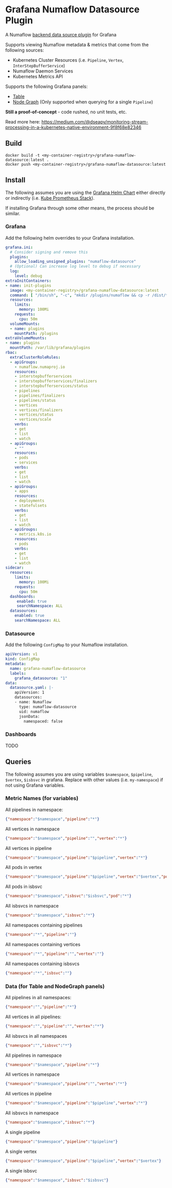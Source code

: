 # Grafana Numaflow Datasource Plugin

A Numaflow [backend data source plugin](https://grafana.com/tutorials/build-a-data-source-backend-plugin/) for Grafana

Supports viewing Numaflow metadata & metrics that come from the following sources:
* Kubernetes Cluster Resources (i.e. `Pipeline`, `Vertex`, `InterStepBufferService`)
* Numaflow Daemon Services
* Kubernetes Metrics API

Supports the following Grafana panels:
* [Table](https://grafana.com/docs/grafana/v9.0/visualizations/table/)
* [Node Graph](https://grafana.com/docs/grafana/v9.0/visualizations/node-graph/) (Only supported when querying for a single `Pipeline`)

**Still a proof-of-concept** - code rushed, no unit tests, etc.

Read more here: https://medium.com/@dseapy/monitoring-stream-processing-in-a-kubernetes-native-environment-9f8f68e82346

## Build
```shell
docker build -t <my-container-registry>/grafana-numaflow-datasource:latest .
docker push <my-container-registry>/grafana-numaflow-datasource:latest
```

## Install

The following assumes you are using the [Grafana Helm Chart](https://github.com/grafana/helm-charts/tree/main/charts/grafana)
either directly or indirectly (i.e. [Kube Prometheus Stack](https://github.com/prometheus-community/helm-charts/tree/main/charts/kube-prometheus-stack)).

If installing Grafana through some other means, the process should be similar.

### Grafana

Add the following helm overrides to your Grafana installation.

```yaml
grafana.ini:
  # Consider signing and remove this
  plugins:
    allow_loading_unsigned_plugins: "numaflow-datasource"
  # (Optional) Can increase log level to debug if necessary
  log:
    level: debug
extraInitContainers:
- name: init-plugins
  image: <my-container-registry>/grafana-numaflow-datasource:latest
  command: [ "/bin/sh", "-c", "mkdir /plugins/numaflow && cp -r /dist/* /plugins/numaflow/"]
  resources:
    limits:
      memory: 100Mi
    requests:
      cpu: 50m
  volumeMounts:
  - name: plugins
    mountPath: /plugins
extraVolumeMounts:
- name: plugins
  mountPath: /var/lib/grafana/plugins
rbac:
  extraClusterRoleRules:
  - apiGroups:
    - numaflow.numaproj.io
    resources:
    - interstepbufferservices
    - interstepbufferservices/finalizers
    - interstepbufferservices/status
    - pipelines
    - pipelines/finalizers
    - pipelines/status
    - vertices
    - vertices/finalizers
    - vertices/status
    - vertices/scale
    verbs:
    - get
    - list
    - watch
  - apiGroups:
    - ""
    resources:
    - pods
    - services
    verbs:
    - get
    - list
    - watch
  - apiGroups:
    - apps
    resources:
    - deployments
    - statefulsets
    verbs:
    - get
    - list
    - watch
  - apiGroups:
    - metrics.k8s.io
    resources:
    - pods
    verbs:
    - get
    - list
    - watch
sidecar:
  resources:
    limits:
      memory: 100Mi
    requests:
      cpu: 50m
  dashboards:
     enabled: true
     searchNamespace: ALL
  datasources:
    enabled: true
    searchNamespace: ALL
```

### Datasource

Add the following `ConfigMap` to your Numaflow installation.

```yaml
apiVersion: v1
kind: ConfigMap
metadata:
  name: grafana-numaflow-datasource
  labels:
    grafana_datasource: "1"
data:
  datasource.yaml: |-
    apiVersion: 1
    datasources:
    - name: Numaflow
      type: numaflow-datasource
      uid: numaflow
      jsonData:
        namespaced: false
```

### Dashboards

TODO

## Queries

The following assumes you are using variables `$namespace`, `$pipeline`, `$vertex`, `$isbsvc` in grafana.
Replace with other values (i.e. `my-namespace`) if not using Grafana variables.

### Metric Names (for variables)
All pipelines in namespace:
```json
{"namespace":"$namespace","pipeline":"*"}
```
All vertices in namespace
```json
{"namespace":"$namespace","pipeline":"","vertex":"*"}
```
All vertices in pipeline
```json
{"namespace":"$namespace","pipeline":"$pipeline","vertex":"*"}
```
All pods in vertex
```json
{"namespace":"$namespace","pipeline":"$pipeline","vertex":"$vertex","pod":"*"}
```
All pods in isbsvc
```json
{"namespace":"$namespace","isbsvc":"$isbsvc","pod":"*"}
```
All isbsvcs in namespace
```json
{"namespace":"$namespace","isbsvc":"*"}
```
All namespaces containing pipelines
```json
{"namespace":"*","pipeline":""}
```
All namespaces containing vertices
```json
{"namespace":"*","pipeline":"","vertex":""}
```
All namespaces containing isbsvcs
```json
{"namespace":"*","isbsvc":""}
```

### Data (for Table and NodeGraph panels)
All pipelines in all namespaces:
```json
{"namespace":"","pipeline":"*"}
```
All vertices in all pipelines:
```json
{"namespace":"","pipeline":"","vertex":"*"}
```
All isbsvcs in all namespaces
```json
{"namespace":"","isbsvc":"*"}
```
All pipelines in namespace
```json
{"namespace":"$namespace","pipeline":"*"}
```
All vertices in namespace
```json
{"namespace":"$namespace","pipeline":"","vertex":"*"}
```
All vertices in pipeline
```json
{"namespace":"$namespace","pipeline":"$pipeline","vertex":"*"}
```
All isbsvcs in namespace
```json
{"namespace":"$namespace","isbsvc":"*"}
```
A single pipeline
```json
{"namespace":"$namespace","pipeline":"$pipeline"}
```
A single vertex
```json
{"namespace":"$namespace","pipeline":"$pipeline","vertex":"$vertex"}
```
A single isbsvc
```json
{"namespace":"$namespace","isbsvc":"$isbsvc"}
```
